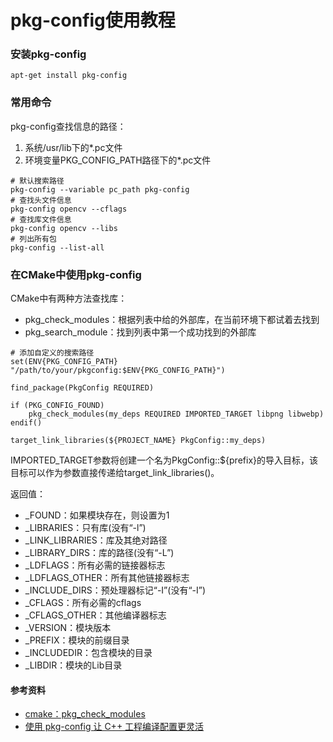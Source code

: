 # pkg-config使用教程

### 安装pkg-config

```
apt-get install pkg-config
```

### 常用命令

pkg-config查找信息的路径：

1. 系统/usr/lib下的*.pc文件
2. 环境变量PKG_CONFIG_PATH路径下的*.pc文件

```
# 默认搜索路径
pkg-config --variable pc_path pkg-config
# 查找头文件信息
pkg-config opencv --cflags
# 查找库文件信息
pkg-config opencv --libs
# 列出所有包
pkg-config --list-all
```

### 在CMake中使用pkg-config

CMake中有两种方法查找库：

- pkg_check_modules：根据列表中给的外部库，在当前环境下都试着去找到
- pkg_search_module：找到列表中第一个成功找到的外部库​

```
# 添加自定义的搜索路径
set(ENV{PKG_CONFIG_PATH} "/path/to/your/pkgconfig:$ENV{PKG_CONFIG_PATH}")

find_package(PkgConfig REQUIRED)

if (PKG_CONFIG_FOUND)
    pkg_check_modules(my_deps REQUIRED IMPORTED_TARGET libpng libwebp)
endif()

target_link_libraries(${PROJECT_NAME} PkgConfig::my_deps)
```

IMPORTED_TARGET参数将创建一个名为PkgConfig::${prefix}的导入目标，该目标可以作为参数直接传递给target_link_libraries()。

返回值：

- <XXX>_FOUND：如果模块存在，则设置为1
- <XXX>_LIBRARIES：只有库(没有“-l”)
- <XXX>_LINK_LIBRARIES：库及其绝对路径
- <XXX>_LIBRARY_DIRS：库的路径(没有“-L”)
- <XXX>_LDFLAGS：所有必需的链接器标志
- <XXX>_LDFLAGS_OTHER：所有其他链接器标志
- <XXX>_INCLUDE_DIRS：预处理器标记“-I”(没有“-I”)
- <XXX>_CFLAGS：所有必需的cflags
- <XXX>_CFLAGS_OTHER：其他编译器标志
- <YYY>_VERSION：模块版本
- <YYY>_PREFIX：模块的前缀目录
- <YYY>_INCLUDEDIR：包含模块的目录
- <YYY>_LIBDIR：模块的Lib目录

#### 参考资料

- [cmake：pkg_check_modules](https://blog.csdn.net/zhizhengguan/article/details/111826697)
- [使用 pkg-config 让 C++ 工程编译配置更灵活](https://zhuanlan.zhihu.com/p/417285806)
